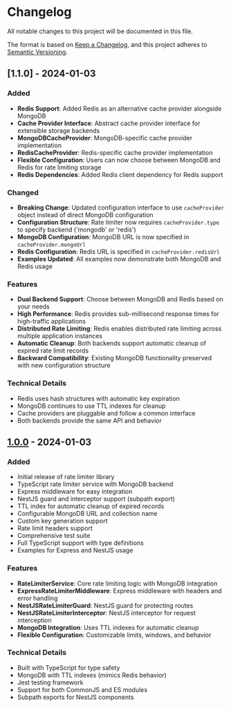 # Changelog

All notable changes to this project will be documented in this file.

The format is based on [Keep a Changelog](https://keepachangelog.com/en/1.0.0/),
and this project adheres to [Semantic Versioning](https://semver.org/spec/v2.0.0.html).

## [1.1.0] - 2024-01-03

### Added

- **Redis Support**: Added Redis as an alternative cache provider alongside MongoDB
- **Cache Provider Interface**: Abstract cache provider interface for extensible storage backends
- **MongoDBCacheProvider**: MongoDB-specific cache provider implementation
- **RedisCacheProvider**: Redis-specific cache provider implementation
- **Flexible Configuration**: Users can now choose between MongoDB and Redis for rate limiting storage
- **Redis Dependencies**: Added Redis client dependency for Redis support

### Changed

- **Breaking Change**: Updated configuration interface to use `cacheProvider` object instead of direct MongoDB configuration
- **Configuration Structure**: Rate limiter now requires `cacheProvider.type` to specify backend ('mongodb' or 'redis')
- **MongoDB Configuration**: MongoDB URL is now specified in `cacheProvider.mongoUrl`
- **Redis Configuration**: Redis URL is specified in `cacheProvider.redisUrl`
- **Examples Updated**: All examples now demonstrate both MongoDB and Redis usage

### Features

- **Dual Backend Support**: Choose between MongoDB and Redis based on your needs
- **High Performance**: Redis provides sub-millisecond response times for high-traffic applications
- **Distributed Rate Limiting**: Redis enables distributed rate limiting across multiple application instances
- **Automatic Cleanup**: Both backends support automatic cleanup of expired rate limit records
- **Backward Compatibility**: Existing MongoDB functionality preserved with new configuration structure

### Technical Details

- Redis uses hash structures with automatic key expiration
- MongoDB continues to use TTL indexes for cleanup
- Cache providers are pluggable and follow a common interface
- Both backends provide the same API and behavior

## [1.0.0] - 2024-01-03

### Added

- Initial release of rate limiter library
- TypeScript rate limiter service with MongoDB backend
- Express middleware for easy integration
- NestJS guard and interceptor support (subpath export)
- TTL index for automatic cleanup of expired records
- Configurable MongoDB URL and collection name
- Custom key generation support
- Rate limit headers support
- Comprehensive test suite
- Full TypeScript support with type definitions
- Examples for Express and NestJS usage

### Features

- **RateLimiterService**: Core rate limiting logic with MongoDB integration
- **ExpressRateLimiterMiddleware**: Express middleware with headers and error handling
- **NestJSRateLimiterGuard**: NestJS guard for protecting routes
- **NestJSRateLimiterInterceptor**: NestJS interceptor for request interception
- **MongoDB Integration**: Uses TTL indexes for automatic cleanup
- **Flexible Configuration**: Customizable limits, windows, and behavior

### Technical Details

- Built with TypeScript for type safety
- MongoDB with TTL indexes (mimics Redis behavior)
- Jest testing framework
- Support for both CommonJS and ES modules
- Subpath exports for NestJS components

[1.0.0]: https://github.com/Divyansh-007/rate-limiter/releases/tag/v1.0.0
